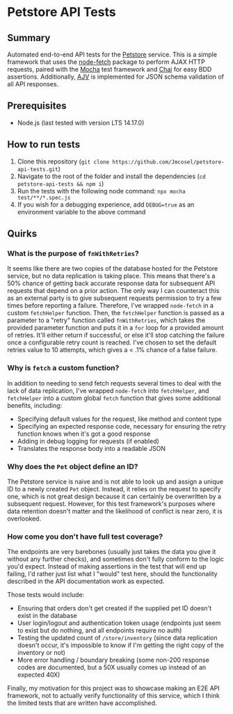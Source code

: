 # Petstore API Tests

## Summary

Automated end-to-end API tests for the [Petstore](https://petstore.swagger.io) service. This is a simple framework that uses the [node-fetch](https://github.com/node-fetch/node-fetch) package to perform AJAX HTTP requests, paired with the [Mocha](https://mochajs.org) test framework and [Chai](https://www.chaijs.com/) for easy BDD assertions. Additionally, [AJV](https://github.com/ajv-validator/ajv) is implemented for JSON schema validation of all API responses.

## Prerequisites

- Node.js (last tested with version LTS 14.17.0)

## How to run tests

1. Clone this repository (`git clone https://github.com/Jmcosel/petstore-api-tests.git`)
2. Navigate to the root of the folder and install the dependencies (`cd petstore-api-tests && npm i`)
3. Run the tests with the following node command: `npx mocha test/**/*.spec.js`
4. If you wish for a debugging experience, add `DEBUG=true` as an environment variable to the above command

## Quirks

### What is the purpose of `fnWithRetries`?

It seems like there are two copies of the database hosted for the Petstore service, but no data replication is taking place. This means that there's a 50% chance of getting back accurate response data for subsequent API requests that depend on a prior action. The only way I can counteract this as an external party is to give subsequent requests permission to try a few times before reporting a failure. Therefore, I've wrapped `node-fetch` in a custom `fetchHelper` function. Then, the `fetchHelper` function is passed as a parameter to a "retry" function called `fnWithRetries`, which takes the provided parameter function and puts it in a `for` loop for a provided amount of retries. It'll either return if successful, or else it'll stop catching the failure once a configurable retry count is reached. I've chosen to set the default retries value to 10 attempts, which gives a < .1% chance of a false failure.

### Why is `fetch` a custom function?

In addition to needing to send fetch requests several times to deal with the lack of data replication, I've wrapped `node-fetch` into `fetchHelper`, and `fetchHelper` into a custom global `fetch` function that gives some additional benefits, including:

- Specifying default values for the request, like method and content type
- Specifying an expected response code, necessary for ensuring the retry function knows when it's got a good response
- Adding in debug logging for requests (if enabled)
- Translates the response body into a readable JSON

### Why does the `Pet` object define an ID?

The Petstore service is naive and is not able to look up and assign a unique ID to a newly created `Pet` object. Instead, it relies on the request to specify one, which is not great design because it can certainly be overwritten by a subsequent request. However, for this test framework's purposes where data retention doesn't matter and the likelihood of conflict is near zero, it is overlooked.

### How come you don't have full test coverage?

The endpoints are very barebones (usually just takes the data you give it without any further checks), and sometimes don't fully conform to the logic you'd expect. Instead of making assertions in the test that will end up failing, I'd rather just list what I "would" test here, should the functionality described in the API documentation work as expected.

Those tests would include:

- Ensuring that orders don't get created if the supplied pet ID doesn't exist in the database
- User login/logout and authentication token usage (endpoints just seem to exist but do nothing, and all endpoints require no auth)
- Testing the updated count of `/store/inventory` (since data replication doesn't occur, it's impossible to know if I'm getting the right copy of the inventory or not)
- More error handling / boundary breaking (some non-200 response codes are documented, but a 50X usually comes up instead of an expected 40X)

Finally, my motivation for this project was to showcase making an E2E API framework, not to actually verify functionality of this service, which I think the limited tests that are written have accomplished.
